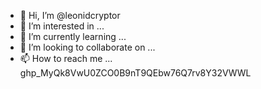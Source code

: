 - 👋 Hi, I’m @leonidcryptor
- 👀 I’m interested in ...
- 🌱 I’m currently learning ...
- 💞️ I’m looking to collaborate on ...
- 📫 How to reach me ...
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

<!---
leonidcryptor/leonidcryptor is a ✨ special ✨ repository because its `README.md` (this file) appears on your GitHub profile.
You can click the Preview link to take a look at your changes.
--->

